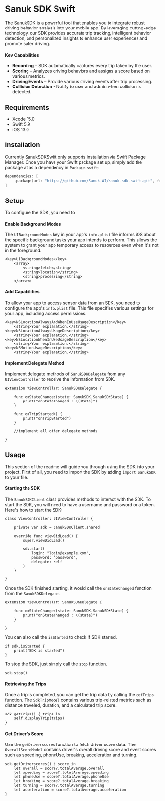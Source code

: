<!-- [![Swift Version](https://img.shields.io/badge/Swift-5.9-green)](https://www.swift.org) ![iOS Version](https://img.shields.io/badge/iOS-13-blue) -->

# Sanuk SDK Swift

The SanukSDK is a powerful tool that enables you to integrate robust driving behavior analysis into your mobile app. By leveraging cutting-edge technology, our SDK provides accurate trip tracking, intelligent behavior detection, and personalized insights to enhance user experiences and promote safer driving.

#### Key Capabilities

* **Recording** – SDK automatically captures every trip taken by the user.
* **Scoring** – Analyzes driving behaviors and assigns a score based on various metrics.
* **Driving Events** – Provide various driving events after trip processing.
* **Collision Detection** - Notify to user and admin when collision is detected.


## Requirements

* Xcode 15.0
* Swift 5.9
* iOS 13.0


## Installation

Currently SanukSDKSwift only supports installation via Swift Package Manager. Once you have your Swift package set up, simply add the package at as a dependency in `Package.swift`:

```swift
dependencies: [
    .package(url: "https://github.com/Sanuk-AI/sanuk-sdk-swift.git", from: "0.0.1")
]
```


## Setup

To configure the SDK, you need to

#### Enable Background Modes

The `UIBackgroundModes` key in your app's `info.plist` file informs iOS about the specific background tasks your app intends to perform. This allows the system to grant your app temporary access to resources even when it's not in the foreground.

```
<key>UIBackgroundModes</key>
	<array>
		<string>fetch</string>
		<string>location</string>
		<string>processing</string>
	</array>
```

#### Add Capabilities

To allow your app to access sensor data from an SDK, you need to configure the app's `info.plist` file. This file specifies various settings for your app, including access permissions.

```
<key>NSLocationAlwaysAndWhenInUseUsageDescription</key>
    <string>Your explanation.</string>
<key>NSLocationAlwaysUsageDescription</key>
    <string>Your explanation.</string>
<key>NSLocationWhenInUseUsageDescription</key>
    <string>Your explanation.</string>
<key>NSMotionUsageDescription</key>
    <string>Your explanation.</string>
```

#### Implement Delegate Method

Implement delegate methods of `SanukSDKDelegate` from any `UIViewController` to receive the information from SDK. 

```
extension ViewController: SanukSDKDelegate {

    func onStateChanged(state: SanukSDK.SanukSDKState) {
        print("onStateChanged : \(state)")
    }

    func onTripStarted() {
        print("onTripStarted")
    }

    //implement all other delegate methods

}
```

## Usage

This section of the readme will guide you through using the SDK into your project. First of all, you need to import the SDK by adding `import SanukSDK` to your file.

#### Starting the SDK

The `SanukSDKClient` class provides methods to interact with the SDK. To start the SDK, you will need to have a username and password or a token. Here's how to start the SDK:

```
class ViewController: UIViewController {
    
    private var sdk = SanukSDKClient.shared

    override func viewDidLoad() {
        super.viewDidLoad()
        
        sdk.start(
            login: "login@example.com",
            password: "password",
            delegate: self
        )
    }

}
```

Once the SDK finished starting, it would call the `onStateChanged` function from the `SanukSDKDelegate`.

```
extension ViewController: SanukSDKDelegate {
    
    func onStateChanged(state: SanukSDK.SanukSDKState) {
        print("onStateChanged : \(state)")
    }

}
```

You can also call the `isStarted` to check if SDK started.

```
if sdk.isStarted {
    print("SDK is started")
}
```

To stop the SDK, just simply call the `stop` function.

```
sdk.stop()
```

#### Retrieving the Trips

Once a trip is completed, you can get the trip data by calling the `getTrips` function. The `SdkTripModel` contains various trip-related metrics such as distance traveled, duration, and a calculated trip score.

```
sdk.getTrips() { trips in
    self.displayTrip(trips)
}
```

#### Get Driver's Score

Use the `getDriverscores` function to fetch driver score data. The `OverallScoreModel` contains driver's overall driving score and event scores such as speeding, phoneUse, breaking, acceleration and turning. 

```
sdk.getDriverscores() { score in
    let overall = score?.totalAverage.overall
    let speeding = score?.totalAverage.speeding
    let phoneUse = score?.totalAverage.phoneUse
    let breaking = score?.totalAverage.breaking
    let turning = score?.totalAverage.turning
    let acceleration = score?.totalAverage.acceleration
}
```
